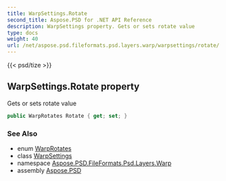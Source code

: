 ```yaml
---
title: WarpSettings.Rotate
second_title: Aspose.PSD for .NET API Reference
description: WarpSettings property. Gets or sets rotate value
type: docs
weight: 40
url: /net/aspose.psd.fileformats.psd.layers.warp/warpsettings/rotate/
---
```

{{< psd/tize >}}
## WarpSettings.Rotate property

Gets or sets rotate value

```csharp
public WarpRotates Rotate { get; set; }
```

### See Also

* enum [WarpRotates](../../warprotates/)
* class [WarpSettings](../)
* namespace [Aspose.PSD.FileFormats.Psd.Layers.Warp](../../../aspose.psd.fileformats.psd.layers.warp/)
* assembly [Aspose.PSD](../../../)



